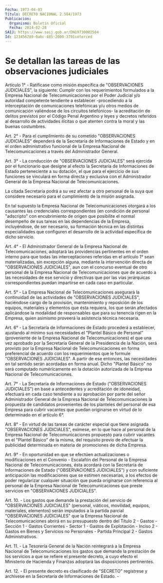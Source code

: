 ```yaml
---
Fecha: 1973-04-03
Título: DECRETO NACIONAL 2.584/1973
Publicación:
  Organismo: Boletín Oficial
  Fecha: 2014-02-28
SAIJ: https://www.saij.gob.ar/DN19730002584
Id: 123456789-0abc-485-2000-3791soterced
---
```

# Se detallan las tareas de las observaciones judiciales

<a id="1"></a>
Artículo 1° - Ratifícase como misión específica de "OBSERVACIONES JUDICIALES", la siguiente: Cumplir con los requerimientos formulados a la Empresa Nacional de Telecomunicaciones por el Poder Judicial y/o autoridad competente tendiente a establecer -procediendo a la interceptación de comunicaciones telefónicas y/u otros medios de comunicación valiéndose de los circuitos telefónicos- la acreditación de delitos previstos por el Código Penal Argentino y leyes y decretos referidos al desarrollo de actividades ilícitas o que atenten contra la moral y las buenas costumbres.

<a id="2"></a>
Art. 2° - Para el cumplimiento de su cometido "OBSERVACIONES JUDICIALES" dependerá de la Secretaría de Informaciones de Estado y en el orden administrativo funcional de la Empresa Nacional de Telecomunicaciones a través del Administrador General.

<a id="3"></a>
Art. 3° - La conducción de "OBSERVACIONES JUDICIALES" será ejercida por el funcionario que designe al efecto la Secretaría de Informaciones de Estado perteneciente a su dotación, el que para el ejercicio de sus funciones se vinculará en forma directa y exclusiva con el Administrador General de la Empresa Nacional de Telecomunicaciones.

La citada Secretaría podrá a su vez afectar a otro personal de la suya que considere necesario para el cumplimiento de la misión asignada.

En tal supuesto la Empresa Nacional de Telecomunicaciones otorgará a los causantes las credenciales correspondientes (en condición de personal "adscripto" con encubrimiento de origen que posibilite el normal desempeño de sus tareas en las dependencias de la Empresa, incluyéndose, de ser necesario, su formación técnica en las distintas especialidades que configuren el desarrollo de la actividad específica de dicho servicio.

<a id="4"></a>
Art. 4° - El Administrador General de la Empresa Nacional de Telecomunicaciones, adoptará las providencias pertinentes en el orden interno para que todas las interceptaciones referidas en el artículo 1° sean materializadas, sin excepción alguna, mediante la intervención directa de "OBSERVACIONES JUDICIALES", aun con el concurso eventual de otro personal de la Empresa Nacional de Telecomunicaciones que de acuerdo a las necesidades de ese servicio y directivas que por las vías jerárquicas correspondientes puedan impartirse en cada caso en particular.

<a id="5"></a>
Art. 5° - La Empresa Nacional de Telecomunicaciones asegurará la continuidad de las actividades de "OBSERVACIONES JUDICIALES", haciéndose cargo de la provisión, mantenimiento y reposición de los equipos, materiales y elementos que ésta requiera, los que serán afectados aplicándose la modalidad de responsables que para su tenencia rigen en la Empresa, quien asimismo proveerá la asistencia técnica necesaria.

<a id="6"></a>
Art. 6° - La Secretaría de Informaciones de Estado procederá a establecer, ajustando al mínimo sus necesidades el "Plantel Básico de Personal" (proveniente de la Empresa Nacional de Telecomunicaciones) el que una vez aprobado por la Secretaría General de la Presidencia de la Nación, será provisto por la Empresa Nacional de Telecomunicaciones en forma preferencial de acuerdo con los requerimientos que le formule "OBSERVACIONES JUDICIALES". A partir de ese entonces, las necesidades en tal sentido serán acordadas en forma anual. Dicho "Plantel Básico" no será computado numéricamente en la dotación autorizada de la Empresa Nacional de Telecomunicaciones.

<a id="7"></a>
Art. 7° - La Secretaría de Informaciones de Estado ("OBSERVACIONES JUDICIALES") en base a antecedentes y acreditación de idoneidad, efectuará en cada caso tendiente a su aprobación por parte del señor Administrador General de la Empresa Nacional de Telecomunicaciones la propuesta de candidatos provenientes de los planteles del personal de esa Empresa para cubrir vacantes que puedan originarse en virtud de lo determinado en el artículo 6°.

<a id="8"></a>
Art. 8° - En virtud de las tareas de carácter especial que tiene asignada "OBSERVACIONES JUDICIALES", exímese, en lo que hace al personal de la Empresa Nacional de Telecomunicaciones propuesto para cubrir vacantes en el "Plantel Básico" de la misma, del requisito previo de efectuar la publicidad determinada en materia de promociones de dicha Empresa.

<a id="9"></a>
Art. 9° - En oportunidad en que se efectúen actualizaciones o modificaciones en el Convenio - Escalafón del Personal de la Empresa Nacional de Telecomunicaciones, ésta acordará con la Secretaría de Informaciones de Estado ("OBSERVACIONES JUDICIALES") y con suficiente anticipación las modificaciones que se estimen necesarias, a los efectos de poder regularizar cualquier situación que pueda originarse con referencia al personal de la Empresa Nacional de Telecomunicaciones que preste servicios en "OBSERVACIONES JUDICIALES".

<a id="10"></a>
Art. 10. - Los gastos que demande la prestación del servicio de "OBSERVACIONES JUDICIALES" (personal, viáticos, movilidad, equipos, materiales, elementos) serán imputados a la partida parcial "OBSERVACIONES JUDICIALES" que la Empresa Nacional de Telecomunicaciones abrirá en su presupuesto dentro del Título 2 - Gastos - Sección 1 - Gastos Corrientes - Sector 1 - Gastos de Explotación - Inciso 2 - Gastos en Bienes y Servicios no Personales - Partida Principal 2 - Gastos Administrativos.

<a id="11"></a>
Art. 11. - La Tesorería General de la Nación reintegrará a la Empresa Nacional de Telecomunicaciones los gastos que demande la prestación de los servicios a que se refiere el presente decreto, a cuyo efecto el Ministerio de Hacienda y Finanzas adoptará las disposiciones pertinentes.

<a id="12"></a>
Art. 12. - El presente decreto es clasificado de "SECRETO" regístrese y archívese en la Secretaría de Informaciones de Estado. -